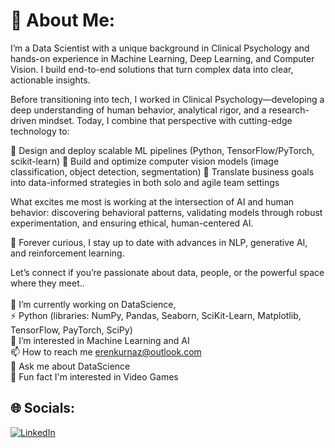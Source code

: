 # 💫 About Me:
I’m a Data Scientist with a unique background in Clinical Psychology and hands-on experience in Machine Learning, Deep Learning, and Computer Vision. I build end-to-end solutions that turn complex data into clear, actionable insights.

Before transitioning into tech, I worked in Clinical Psychology—developing a deep understanding of human behavior, analytical rigor, and a research-driven mindset. Today, I combine that perspective with cutting-edge technology to:

🔹 Design and deploy scalable ML pipelines (Python, TensorFlow/PyTorch, scikit-learn)
🔹 Build and optimize computer vision models (image classification, object detection, segmentation)
🔹 Translate business goals into data-informed strategies in both solo and agile team settings

What excites me most is working at the intersection of AI and human behavior: discovering behavioral patterns, validating models through robust experimentation, and ensuring ethical, human-centered AI.

🧠 Forever curious, I stay up to date with advances in NLP, generative AI, and reinforcement learning.

Let’s connect if you’re passionate about data, people, or the powerful space where they meet..<br><br>🔭 I’m currently working on DataScience,<br>⚡ Python (libraries: NumPy, Pandas, Seaborn, SciKit-Learn, Matplotlib, TensorFlow, PayTorch, SciPy)<br>👀 I’m interested in Machine Learning and AI<br>📫 How to reach me erenkurnaz@outlook.com<br>💬 Ask me about DataScience<br>👯 Fun fact I'm interested in Video Games


## 🌐 Socials:
[![LinkedIn](https://img.shields.io/badge/LinkedIn-%230077B5.svg?logo=linkedin&logoColor=white)](https://www.linkedin.com/in/eren-kurnaz/) 

